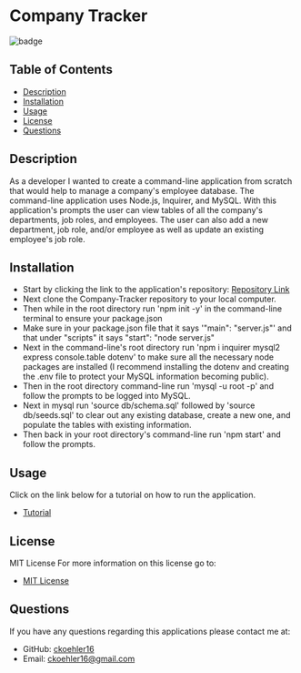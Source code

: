 # Company Tracker

![badge](https://img.shields.io/badge/License-MIT-success.svg)


## Table of Contents
- [Description](#description)
- [Installation](#installation)
- [Usage](#usage)
- [License](#license)
- [Questions](#questions)


## Description

As a developer I wanted to create a command-line application from scratch that would help to manage a company's employee database. The command-line application uses Node.js, Inquirer, and MySQL. With this application's prompts the user can view tables of all the company's departments, job roles, and employees. The user can also add a new department, job role, and/or employee as well as update an existing employee's job role. 


## Installation

- Start by clicking the link to the application's repository: [Repository Link](https://github.com/ckoehler16/Company-Tracker)
- Next clone the Company-Tracker repository to your local computer.
- Then while in the root directory run 'npm init -y' in the command-line terminal to ensure your package.json
- Make sure in your package.json file that it says '"main": "server.js"' and that under "scripts" it says "start": "node server.js"
- Next in the command-line's root directory run 'npm i inquirer mysql2 express console.table dotenv' to make sure all the necessary node packages are installed (I recommend installing the dotenv and creating the .env file to protect your MySQL information becoming public).
- Then in the root directory command-line run 'mysql -u root -p' and follow the prompts to be logged into MySQL.
- Next in mysql run 'source db/schema.sql' followed by 'source db/seeds.sql' to clear out any existing database, create a new one, and populate the tables with existing information.
- Then back in your root directory's command-line run 'npm start' and follow the prompts.


## Usage

Click on the link below for a tutorial on how to run the application.
- [Tutorial](https://drive.google.com/file/d/1B8TYoMHdQ_9s_4WTRY8r6FfyIsn-44Ls/view)


## License

MIT License
For more information on this license go to:
- [MIT License](https://choosealicense.com/licenses/mit/)


## Questions

If you have any questions regarding this applications please contact me at:
- GitHub: [ckoehler16](https://github.com/ckoehler16)
- Email: ckoehler16@gmail.com
